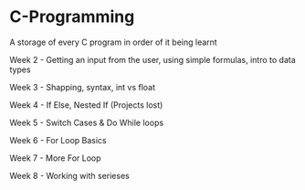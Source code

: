 # C-Programming
A storage of every C program in order of it being learnt 

Week 2 -  Getting an input from the user, using simple formulas, intro to data types

Week 3 -  Shapping, syntax, int vs float

Week 4 -  If Else, Nested If (Projects lost) 

Week 5 -  Switch Cases & Do While loops

Week 6 -  For Loop Basics

Week 7 - More For Loop 

Week 8 - Working with serieses

